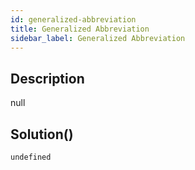 ```yaml
---
id: generalized-abbreviation
title: Generalized Abbreviation
sidebar_label: Generalized Abbreviation
---
```

## Description
<div class="description">
null
</div>

## Solution()
```
undefined
```